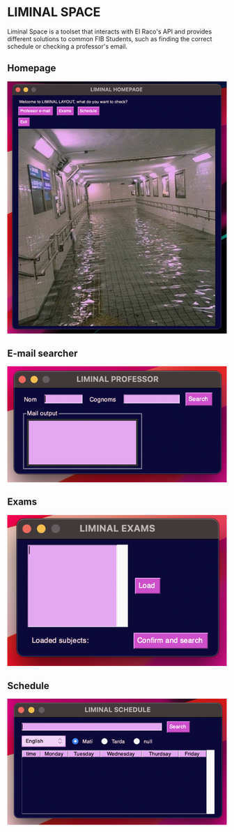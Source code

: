 # LIMINAL SPACE
Liminal Space is a toolset that interacts with El Raco's API and provides different solutions to common FIB Students, such as finding the correct schedule or checking a professor's email.

## Homepage
![](assets/homepage.png)

## E-mail searcher
![](assets/email.png)

## Exams
![](assets/exams.png)

## Schedule
![](assets/schedule.png)